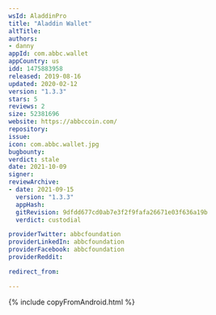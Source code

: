 ```yaml
---
wsId: AladdinPro
title: "Aladdin Wallet"
altTitle: 
authors:
- danny
appId: com.abbc.wallet
appCountry: us
idd: 1475883958
released: 2019-08-16
updated: 2020-02-12
version: "1.3.3"
stars: 5
reviews: 2
size: 52381696
website: https://abbccoin.com/
repository: 
issue: 
icon: com.abbc.wallet.jpg
bugbounty: 
verdict: stale
date: 2021-10-09
signer: 
reviewArchive:
- date: 2021-09-15
  version: "1.3.3"
  appHash: 
  gitRevision: 9dfdd677cd0ab7e3f2f9fafa26671e03f636a19b
  verdict: custodial

providerTwitter: abbcfoundation
providerLinkedIn: abbcfoundation
providerFacebook: abbcfoundation
providerReddit: 

redirect_from:

---
```


{% include copyFromAndroid.html %}
